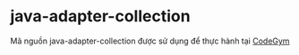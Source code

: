 # java-adapter-collection
Mã nguồn java-adapter-collection được sử dụng để thực hành tại [CodeGym](https://codegym.vn)
